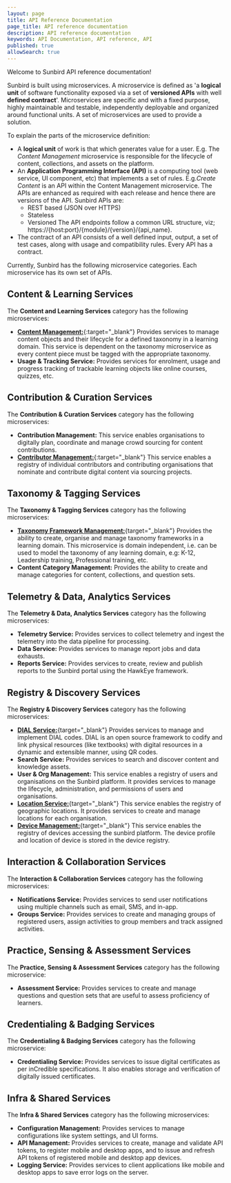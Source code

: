 ```yaml
---
layout: page
title: API Reference Documentation
page_title: API reference documentation
description: API reference documentation
keywords: API Documentation, API reference, API
published: true
allowSearch: true
---
```

Welcome to Sunbird API reference documentation!

Sunbird is built using microservices. 
A microservice is defined as 'a **logical unit** of software functionality exposed via a set of **versioned APIs** with well **defined contract**'. Microservices are specific and with a fixed purpose, highly maintainable and testable, independently deployable and organized around functional units. A set of microservices are used to provide a solution. 

To explain the parts of the microservice definition:
- A **logical unit** of work is that which generates value for a user. E.g. The *Content Management* microservice is responsible for the lifecycle of content, collections, and assets on the platform.
- An **Application Programming Interface (API)** is a computing tool (web service, UI component, etc) that implements a set of rules. E.g.*Create Content* is an API within the Content Management microservice. The APIs are enhanced as required with each release and hence there are versions of the API. Sunbird APIs are:
    - REST based (JSON over HTTPS)
    - Stateless
    - Versioned
    The API endpoints follow a common URL structure, viz; https://{host:port}/{module}/{version}/{api_name}.
 - The contract of an API consists of a well defined input, output, a set of test cases, along with usage and compatibility rules. Every API has a contract.  

Currently, Sunbird has the following microservice categories. Each microservice has its own set of APIs.   

## Content & Learning Services

The **Content and Learning Services** category has the following microservices:

- [**Content Management:**](https://apis/content/){:target="_blank"} Provides services to manage content objects and their lifecycle for a defined taxonomy in a learning domain. This service is dependent on the taxonomy microservice as every content piece must be tagged with the appropriate taxonomy.
- **Usage & Tracking Service:** Provides services for enrolment, usage and progress tracking of trackable learning objects like online courses, quizzes, etc.

## Contribution & Curation Services

The **Contribution & Curation Services** category has the following microservices:

- **Contribution Management:** This service enables organisations to digitally plan, coordinate and manage crowd sourcing for content contributions.
- [**Contributor Management:**](https://apis/opensaber/){:target="_blank"} This service enables a registry of individual contributors and contributing organisations that nominate and contribute digital content via sourcing projects.

## Taxonomy & Tagging Services

The **Taxonomy & Tagging Services** category has the following microservices:

- [**Taxonomy Framework Management:**](https://apis/dialapi/){target="_blank"} Provides the ability to create, organise and manage taxonomy frameworks in a learning domain. This microservice is domain independent, i.e. can be used to model the taxonomy of any learning domain, e.g: K-12, Leadership training, Professional training, etc.
- **Content Category Management:** Provides the ability to create and manage categories for content, collections, and question sets.

## Telemetry & Data, Analytics Services

The **Telemetry & Data, Analytics Services** category has the following microservices:

- **Telemetry Service:** Provides services to collect telemetry and ingest the telemetry into the data pipeline for processing.
- **Data Service:** Provides services to manage report jobs and data exhausts.
- **Reports Service:** Provides services to create, review and publish reports to the Sunbird portal using the HawkEye framework.

## Registry & Discovery Services

The **Registry & Discovery Services** category has the following microservices:

- [**DIAL Service:**](https://apis/dialapi/){target="_blank"} Provides services to manage and implement DIAL codes. DIAL is an open source framework to codify and link physical resources (like textbooks) with digital resources in a dynamic and extensible manner, using QR codes.
- **Search Service:** Provides services to search and discover content and knowledge assets.
- **User & Org Management:** This service enables a registry of users and organisations on the Sunbird platform. It provides services to manage the lifecycle, administration, and permissions of users and organisations.
- [**Location Service:**](https://apis/locationapi/){target="_blank"} This service enables the registry of geographic locations. It provides services to create and manage locations for each organisation.
- [**Device Management:**](https://apis/deviceapi/){target="_blank"} This service enables the registry of devices accessing the sunbird platform. The device profile and location of device is stored in the device registry.


## Interaction & Collaboration Services

The **Interaction & Collaboration Services** category has the following microservices:

- **Notifications Service:** Provides services to send user notifications using multiple channels such as email, SMS, and in-app.
- **Groups Service:** Provides services to create and managing groups of registered users, assign activities to group members and track assigned activities.



## Practice, Sensing & Assessment Services

The **Practice, Sensing & Assessment Services** category has the following microservice:

- **Assessment Service:** Provides services to create and manage questions and question sets that are useful to assess proficiency of learners.


## Credentialing & Badging Services

The **Credentialing & Badging Services** category has the following microservice:

- **Credentialing Service:** Provides services to issue digital certificates as per inCredible specifications. It also enables storage and verification of digitally issued certificates.

## Infra & Shared Services

The **Infra & Shared Services** category has the following microservices:

- **Configuration Management:** Provides services to manage configurations like system settings, and UI forms.
- **API Management:** Provides services to create, manage and validate API tokens, to register mobile and desktop apps, and to issue and refresh API tokens of registered mobile and desktop app devices.
- **Logging Service:** Provides services to client applications like mobile and desktop apps to save error logs on the server.




